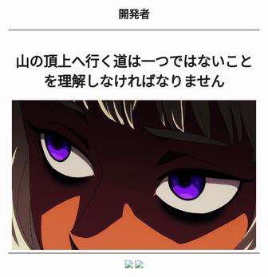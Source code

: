 <h2 align="center">開発者</h2> 
<table align="center">
 <tr>
   <td align="center">
      <h1>山の頂上へ行く道は一つではないことを理解しなければなりません</h1>
      <a> 
         <img src="./img/thistle.gif" width="600px" height="300"/>  
      </a>
   </td>
 </tr>
</table>

<p align="center">
  <a href="#"><img src="https://count.getloli.com/get/@DanielBrisch?theme=rule34" width="55%" /></a>
  <a href="#"><img src="https://66.media.tumblr.com/0e55c159e9c282a26b9cfde74dd89b01/tumblr_mjz2hgtqBz1rfjowdo1_500.gif" width="20%" /></a>
</p>








